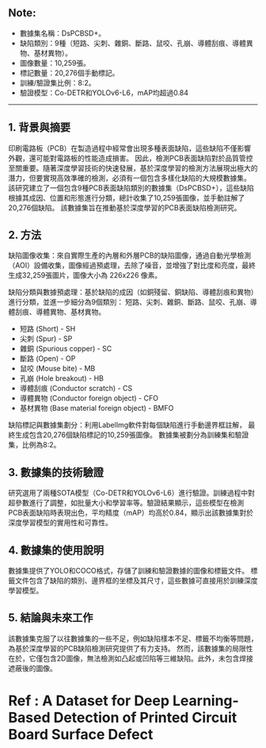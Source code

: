 ## Note: 
- 數據集名稱：DsPCBSD+。
- 缺陷類別：9種（短路、尖刺、雜銅、斷路、鼠咬、孔崩、導體刮痕、導體異物、基材異物）。
- 圖像數量：10,259張。
- 標記數量：20,276個手動標記。
- 訓練/驗證集比例：8:2。
- 驗證模型：Co-DETR和YOLOv6-L6，mAP均超過0.84

----

## 1. 背景與摘要

印刷電路板（PCB）在製造過程中經常會出現多種表面缺陷，這些缺陷不僅影響外觀，還可能對電路板的性能造成損害。
因此，檢測PCB表面缺陷對於品質管控至關重要。隨著深度學習技術的快速發展，基於深度學習的檢測方法展現出極大的潛力，但要實現高效準確的檢測，必須有一個包含多樣化缺陷的大規模數據集。
該研究建立了一個包含9種PCB表面缺陷類別的數據集（DsPCBSD+），這些缺陷根據其成因、位置和形態進行分類，總計收集了10,259張圖像，並手動註解了20,276個缺陷。
該數據集旨在推動基於深度學習的PCB表面缺陷檢測研究。

## 2. 方法

缺陷圖像收集：來自實際生產的內層和外層PCB的缺陷圖像，通過自動光學檢測（AOI）設備收集，圖像經過預處理，去除了噪音，並增強了對比度和亮度，最終生成32,259張圖片，圖像大小為 226x226 像素。

缺陷分類與數據預處理：基於缺陷的成因（如銅殘留、銅缺陷、導體刮痕和異物）進行分類，並進一步細分為9個類別：
短路、尖刺、雜銅、斷路、鼠咬、孔崩、導體刮痕、導體異物、基材異物。

- 短路 (Short) - SH
- 尖刺 (Spur) - SP
- 雜銅 (Spurious copper) - SC
- 斷路 (Open) - OP
- 鼠咬 (Mouse bite) - MB
- 孔崩 (Hole breakout) - HB
- 導體刮痕 (Conductor scratch) - CS
- 導體異物 (Conductor foreign object) - CFO
- 基材異物 (Base material foreign object) - BMFO

缺陷標記與數據集劃分：利用LabelImg軟件對每個缺陷進行手動邊界框註解，
最終生成包含20,276個缺陷標記的10,259張圖像。
數據集被劃分為訓練集和驗證集，比例為8:2。

## 3. 數據集的技術驗證

研究選用了兩種SOTA模型（Co-DETR和YOLOv6-L6）進行驗證。訓練過程中對超參數進行了調整，如批量大小和學習率等。驗證結果顯示，這些模型在檢測PCB表面缺陷時表現出色，平均精度（mAP）均高於0.84，顯示出該數據集對於深度學習模型的實用性和可靠性。

## 4. 數據集的使用說明

數據集提供了YOLO和COCO格式，存儲了訓練和驗證數據的圖像和標籤文件。
標籤文件包含了缺陷的類別、邊界框的坐標及其尺寸，這些數據可直接用於訓練深度學習模型。

## 5. 結論與未來工作

該數據集克服了以往數據集的一些不足，例如缺陷樣本不足、標籤不均衡等問題，為基於深度學習的PCB缺陷檢測研究提供了有力支持。
然而，該數據集的局限性在於，它僅包含2D圖像，無法檢測如凸起或凹陷等三維缺陷。此外，未包含焊接遮蔽後的圖像。

# Ref : A Dataset for Deep Learning-Based Detection of Printed Circuit Board Surface Defect
